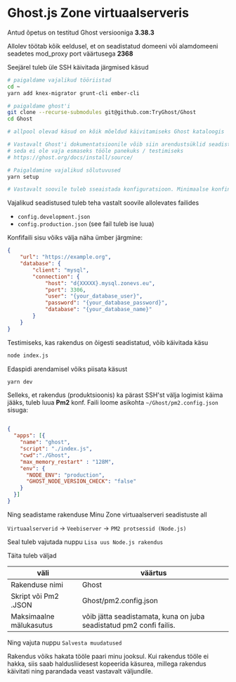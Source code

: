 # Ghost.js Zone virtuaalserveris

Antud õpetus on testitud Ghost versiooniga **3.38.3**

Allolev töötab kõik eeldusel, et on seadistatud domeeni või alamdomeeni seadetes mod_proxy port väärtusega **2368**

Seejärel tuleb üle SSH käivitada järgmised käsud

```bash
# paigaldame vajalikud tööriistad
cd ~
yarn add knex-migrator grunt-cli ember-cli

# paigaldame ghost'i
git clone --recurse-submodules git@github.com:TryGhost/Ghost
cd Ghost

# allpool olevad käsud on kõik mõeldud käivitamiseks Ghost kataloogis

# Vastavalt Ghost'i dokumentatsioonile võib siin arendustsüklid seadistada, 
# seda ei ole vaja esmaseks tööle panekuks / testimiseks
# https://ghost.org/docs/install/source/

# Paigaldamine vajalikud sõlutuvused
yarn setup

# Vastavalt soovile tuleb sseaistada konfiguratsioon. Minimaalse konfina tuleb seadistada andmebaas. https://ghost.org/docs/concepts/config/#database NB! zone's on host väärtus tuleb võtta Minu Zone halduspaneelist MySQL alamlehelt
```

Vajalikud seadistused tuleb teha vastalt soovile allolevates failides
+ `config.development.json` 
+ `config.production.json` (see fail tuleb ise luua)

Konfifaili sisu võiks välja näha ümber järgmine:

```json
{
    "url": "https://example.org",
    "database": {
        "client": "mysql",
        "connection": {
            "host": "d{XXXXX}.mysql.zonevs.eu",
            "port": 3306,
            "user": "{your_database_user}",
            "password": "{your_database_password}",
            "database": "{your_database_name}"
        }
    }
}

```

Testimiseks, kas rakendus on õigesti seadistatud, võib käivitada käsu

```sh
node index.js
```

Edaspidi arendamisel võiks piisata käsust 

```sh
yarn dev
```

Selleks, et rakendus (produktsioonis) ka pärast SSH'st välja logimist käima jääks, tuleb luua **Pm2** konf. Faili loome asikohta `~/Ghost/pm2.config.json` sisuga:

```json

{
  "apps": [{
    "name": "ghost",
    "script": "./index.js",
    "cwd":"./Ghost",
    "max_memory_restart" : "128M",
    "env": {
      "NODE_ENV": "production",
      "GHOST_NODE_VERSION_CHECK": "false"
    }
  }]
}
```

Ning seadistame rakenduse Minu Zone virtuaalserveri seadistuste all

`Virtuaalserverid` -> `Veebiserver` -> `PM2 protsessid (Node.js)`

Seal tuleb vajutada nuppu `Lisa uus Node.js rakendus`

Täita tuleb väljad

| väli | väärtus |
| --- | --- |
| Rakenduse nimi | Ghost |
| Skript või Pm2 .JSON | Ghost/pm2.config.json |
| Maksimaalne mälukasutus | võib jätta seadistamata, kuna on juba seadistatud pm2 confi failis. |

Ning vajuta nuppu `Salvesta muudatused`

Rakendus võiks hakata tööle paari minu jooksul. Kui rakendus tööle ei hakka, siis saab haldusliidesest kopeerida käsurea, millega rakendus käivitati ning parandada veast vastavalt väljundile.

